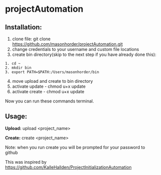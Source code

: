 projectAutomation
=================

## Installation:

  1. clone file: git clone https://github.com/masonhorder/projectAutomation.git
  2. change credentials to your username and custom file locations
  3. create bin directory(skip to the next step if you have already done this):

    1. cd ~
    2. mkdir bin
    3. export PATH=$PATH:/Users/masonhorder/bin

  4. move upload and create to bin directory
  5. activate update - chmod u+x update
  6. activate create - chmod u+x update

  Now you can run these commands terminal.


## Usage:
  **Upload:** upload <project_name> <commit message>

  **Create:** create <project_name>

  Note: when you run create you will be prompted for your password to github


This was inspired by https://github.com/KalleHallden/ProjectInitializationAutomation
